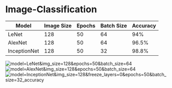 # Image-Classification


| Model | Image Size | Epochs | Batch Size | Accuracy |
|---|---|---|---|---|
| LeNet | 128 | 50 | 64 | 94% |
| AlexNet | 128 | 50 | 64 | 96.5% |
| InceptionNet | 128 | 50 | 32 | 98.8% |



![model=LeNet&img_size=128&epochs=50&batch_size=64](https://github.com/DelphianCalamity/Image-Classification/raw/master/results/model=LeNet&img_size=128&epochs=50&batch_size=64_accuracy.png)
![model=AlexNet&img_size=128&epochs=50&batch_size=64](https://github.com/DelphianCalamity/Image-Classification/raw/master/results/model=AlexNet&img_size=128&epochs=50&batch_size=64.png)
![model=InceptionNet&img_size=128&freeze_layers=0&epochs=50&batch_size=32_accuracy](https://github.com/DelphianCalamity/Image-Classification/raw/master/results/model=InceptionNet&img_size=128&freeze_layers=0&epochs=50&batch_size=32_accuracy.png)
